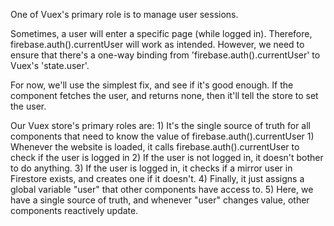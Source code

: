 One of Vuex's primary role is to manage user sessions. 

Sometimes, a user will enter a specific page (while logged in). Therefore, firebase.auth().currentUser will work as intended. However, we need to ensure that there's a one-way binding from 'firebase.auth().currentUser' to Vuex's 'state.user'.

For now, we'll use the simplest fix, and see if it's good enough. If the component fetches the user, and returns none, then it'll tell the store to set the user. 

Our Vuex store's primary roles are:
    1) It's the single source of truth for all components that need to know the value of firebase.auth().currentUser
        1) Whenever the website is loaded, it calls firebase.auth().currentUser to check if the user is logged in
        2) If the user is not logged in, it doesn't bother to do anything.
        3) If the user is logged in, it checks if a mirror user in Firestore exists, and creates one if it doesn't.
        4) Finally, it just assigns a global variable "user" that other components have access to. 
        5) Here, we have a single source of truth, and whenever "user" changes value, other components reactively update.

    